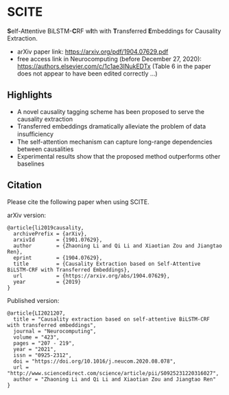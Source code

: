 # SCITE
**S**elf-Attentive BiLSTM-**C**RF w**I**th with **T**ransferred **E**mbeddings for Causality Extraction.
- arXiv paper link: https://arxiv.org/pdf/1904.07629.pdf
- free access link in Neurocomputing (before December 27, 2020): https://authors.elsevier.com/c/1c1ae3INukEDTx (Table 6 in the paper does not appear to have been edited correctly ...)

## Highlights
- A novel causality tagging scheme has been proposed to serve the causality extraction
- Transferred embeddings dramatically alleviate the problem of data insuﬃciency
- The self-attention mechanism can capture long-range dependencies between causalities
- Experimental results show that the proposed method outperforms other baselines

## Citation
Please cite the following paper when using SCITE.

arXiv version:

    @article{li2019causality,
      archivePrefix = {arXiv},
      arxivId       = {1901.07629},
      author        = {Zhaoning Li and Qi Li and Xiaotian Zou and Jiangtao Ren},
      eprint        = {1904.07629},
      title         = {Causality Extraction based on Self-Attentive BiLSTM-CRF with Transferred Embeddings},
      url           = {https://arxiv.org/abs/1904.07629},
      year          = {2019}
    }

Published version:

    @article{LI2021207,
	  title = "Causality extraction based on self-attentive BiLSTM-CRF with transferred embeddings",
      journal = "Neurocomputing",
      volume = "423",
      pages = "207 - 219",
      year = "2021",
      issn = "0925-2312",
      doi = "https://doi.org/10.1016/j.neucom.2020.08.078",
      url = "http://www.sciencedirect.com/science/article/pii/S0925231220316027",
      author = "Zhaoning Li and Qi Li and Xiaotian Zou and Jiangtao Ren"
	}
